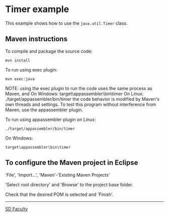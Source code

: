 # Timer example

This example shows how to use the `java.util.Timer` class.


## Maven instructions

To compile and package the source code:

```
mvn install
```

To run using exec plugin:

```
mvn exec:java
```

NOTE: using the exec plugin to run the code uses the same process as Maven, and
  On Windows:
    target\appassembler\bin\timer
  On Linux:
    ./target/appassembler/bin/timer the code behavior is modified by Maven's own threads and settings.
To test this program without interference from Maven, use the appassembler plugin.

To run using appassembler plugin on Linux:

```
./target/appassembler/bin/timer
```

On Windows:

```
target\appassembler\bin\timer
```


## To configure the Maven project in Eclipse

'File', 'Import...', 'Maven'-'Existing Maven Projects'

'Select root directory' and 'Browse' to the project base folder.

Check that the desired POM is selected and 'Finish'.


----

[SD Faculty](mailto:leic-sod@disciplinas.tecnico.ulisboa.pt)
